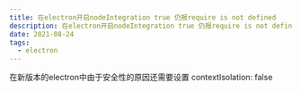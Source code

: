 ```yaml
---
title: 在electron开启nodeIntegration true 仍报require is not defined
description: 在electron开启nodeIntegration true 仍报require is not defined
date: 2021-08-24
tags:
  - electron
---
```


在新版本的electron中由于安全性的原因还需要设置 contextIsolation: false